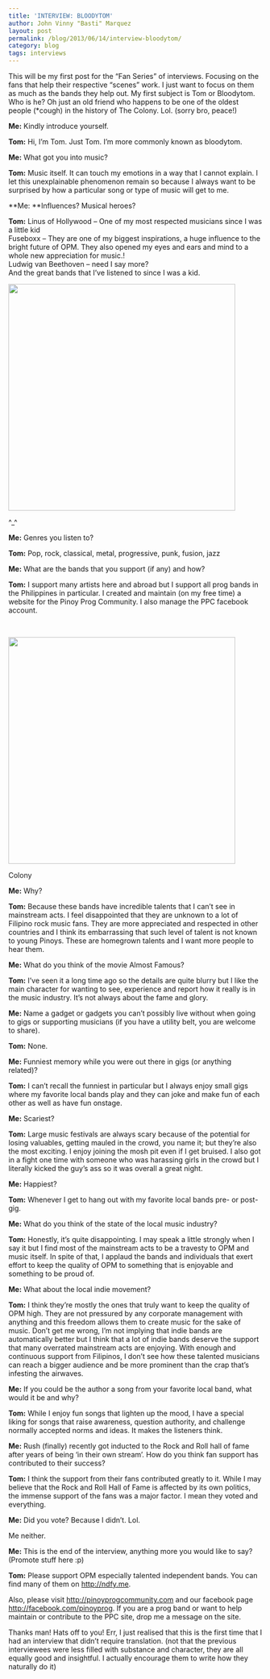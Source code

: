 ```yaml
---
title: 'INTERVIEW: BLOODYTOM'
author: John Vinny "Basti" Marquez
layout: post
permalink: /blog/2013/06/14/interview-bloodytom/
category: blog
tags: interviews
---
```

This will be my first post for the &#8220;Fan Series&#8221; of interviews. Focusing on the fans that help their respective &#8220;scenes&#8221; work. I just want to focus on them as much as the bands they help out. My first subject is Tom or Bloodytom. Who is he? Oh just an old friend  who happens to be one of the oldest people (*cough) in the history of  The Colony. Lol. (sorry bro, peace!)

<!--?xml version="1.0" encoding="UTF-8" standalone="no"?-->

**Me:** Kindly introduce yourself.

**Tom:** Hi, I&#8217;m Tom. Just Tom. I&#8217;m more commonly known as bloodytom.

**Me:** What got you into music?

**Tom:** Music itself. It can touch my emotions in a way that I cannot explain. I let this unexplainable phenomenon remain so because I always want to be surprised by how a particular song or type of music will get to me.

**Me: **Influences? Musical heroes?

**Tom:** Linus of Hollywood &#8211; One of my most respected musicians since I was a little kid  
Fuseboxx &#8211; They are one of my biggest inspirations, a huge influence to the bright future of OPM. They also opened my eyes and ears and mind to a whole new appreciation for music.!  
Ludwig van Beethoven &#8211; need I say more?  
And the great bands that I&#8217;ve listened to since I was a kid.

<div style="width: 460px" class="wp-caption aligncenter">
  <img class=" " alt="" src="https://fbcdn-sphotos-b-a.akamaihd.net/hphotos-ak-ash4/484943_10151426987536668_812079223_n.jpg" width="450" /><p class="wp-caption-text">
    ^_^
  </p>
</div>

**Me:** Genres you listen to?

**Tom:** Pop, rock, classical, metal, progressive, punk, fusion, jazz

**Me:** What are the bands that you support (if any) and how?

**Tom:** I support many artists here and abroad but I support all prog bands in the Philippines in particular. I created and maintain (on my free time) a website for the Pinoy Prog Community. I also manage the PPC facebook account.

&nbsp;

<div style="width: 460px" class="wp-caption aligncenter">
  <img class=" " alt="" src="https://fbcdn-sphotos-d-a.akamaihd.net/hphotos-ak-prn1/603901_10151129905988062_1430053156_n.jpg" width="450" /><p class="wp-caption-text">
    Colony
  </p>
</div>

**Me:** Why?

**Tom:** Because these bands have incredible talents that I can&#8217;t see in mainstream acts. I feel disappointed that they are unknown to a lot of Filipino rock music fans. They are more appreciated and respected in other countries and I think its embarrassing that such level of talent is not known to young Pinoys. These are homegrown talents and I want more people to hear them.

**Me:** What do you think of the movie Almost Famous?

**Tom:** I&#8217;ve seen it a long time ago so the details are quite blurry but I like the main character for wanting to see, experience and report how it really is in the music industry. It&#8217;s not always about the fame and glory.

**Me:** Name a gadget or gadgets you can&#8217;t possibly live without when going to gigs or supporting musicians (if you have a utility belt, you are welcome to share).

**Tom:** None.

**Me:** Funniest memory while you were out there in gigs (or anything related)?

**Tom:** I can&#8217;t recall the funniest in particular but I always enjoy small gigs where my favorite local bands play and they can joke and make fun of each other as well as have fun onstage.

**Me:** Scariest?

**Tom:** Large music festivals are always scary because of the potential for losing valuables, getting mauled in the crowd, you name it; but they&#8217;re also the most exciting. I enjoy joining the mosh pit even if I get bruised. I also got in a fight one time with someone who was harassing girls in the crowd but I literally kicked the guy&#8217;s ass so it was overall a great night.

**Me:** Happiest?

**Tom:** Whenever I get to hang out with my favorite local bands pre- or post-gig.

**Me:** What do you think of the state of the local music industry?

**Tom:** Honestly, it&#8217;s quite disappointing. I may speak a little strongly when I say it but I find most of the mainstream acts to be a travesty to OPM and music itself. In spite of that, I applaud the bands and individuals that exert effort to keep the quality of OPM to something that is enjoyable and something to be proud of.

**Me:** What about the local indie movement?

**Tom:** I think they&#8217;re mostly the ones that truly want to keep the quality of OPM high. They are not pressured by any corporate management with anything and this freedom allows them to create music for the sake of music. Don&#8217;t get me wrong, I&#8217;m not implying that indie bands are automatically better but I think that a lot of indie bands deserve the support that many overrated mainstream acts are enjoying. With enough and continuous support from Filipinos, I don&#8217;t see how these talented musicians can reach a bigger audience and be more prominent than the crap that&#8217;s infesting the airwaves.

**Me:** If you could be the author a song from your favorite local band, what would it be and why?

**Tom:** While I enjoy fun songs that lighten up the mood, I have a special liking for songs that raise awareness, question authority, and challenge normally accepted norms and ideas. It makes the listeners think.

**Me:** Rush (finally) recently got inducted to the Rock and Roll hall of fame after years of being &#8216;in their own stream&#8217;. How do you think fan support has contributed to their success?

**Tom:** I think the support from their fans contributed greatly to it. While I may believe that the Rock and Roll Hall of Fame is affected by its own politics, the immense support of the fans was a major factor. I mean they voted and everything.

**Me:** Did you vote? Because I didn&#8217;t. Lol.

Me neither.

**Me:** This is the end of the interview, anything more you would like to say? (Promote stuff here :p)

**Tom:** Please support OPM especially talented independent bands. You can find many of them on <a href="http://ndfy.me/" target="_blank" rel="nofollow">http://ndfy.me</a>.

Also, please visit <a href="http://pinoyprogcommunity.com/" target="_blank" rel="nofollow">http://pinoyprogcommunity.com</a> and our facebook page <a href="http://facebook.com/pinoyprog" target="_blank" rel="nofollow">http://facebook.com/pinoyprog</a>. If you are a prog band or want to help maintain or contribute to the PPC site, drop me a message on the site.

Thanks man! Hats off to you!  Err, I just realised that this is the first time that I had an interview that didn&#8217;t require translation. (not that the previous interviewees were less filled with substance and character, they are all equally good and insightful. I actually encourage them to write how they naturally do it)
